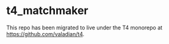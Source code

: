 # t4_matchmaker

This repo has been migrated to live under the T4 monorepo at https://github.com/valadian/t4.
